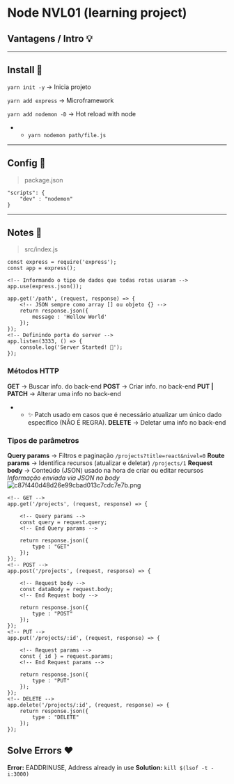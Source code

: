 # Node NVL01 (learning project)
## Vantagens / Intro 💡
---

## Install 🏹


`yarn init -y` → Inicia projeto

`yarn add express` → Microframework

`yarn add nodemon -D` → Hot reload with node
* * `yarn nodemon path/file.js`


---

## Config 🧰
> package.json
```
"scripts": {
    "dev" : "nodemon"
}
```

---

## Notes 📝

> src/index.js

````
const express = require('express');
const app = express();

<!-- Informando o tipo de dados que todas rotas usaram -->
app.use(express.json());

app.get('/path', (request, response) => {
	<!-- JSON sempre como array [] ou objeto {} -->
	return response.json({
		message : 'Hellow World'
	});
});
<!-- Definindo porta do server -->
app.listen(3333, () => {
	console.log('Server Started! 🤣');
});
````

### Métodos HTTP
**GET** → Buscar info. do back-end
**POST** → Criar info. no back-end
**PUT | PATCH** → Alterar uma info no back-end
* * ✨ Patch usado em casos que é necessário atualizar um único dado específico (NÃO É REGRA).
**DELETE** → Deletar uma info no back-end

### Tipos de parâmetros
**Query params** → Filtros e paginação
`/projects?title=react&nivel=0`
**Route params** → Identifica recursos (atualizar e deletar)
`/projects/1`
**Request body** → Conteúdo (JSON) usado na hora de criar ou editar recursos
*Informação enviada via JSON no body*
![c87f440d48d26e99cbad013c7cdc7e7b.png](:/1464bd4ccc814e928deed6d0743dc767)
```
<!-- GET -->
app.get('/projects', (request, response) => {

	<!-- Query params -->
	const query = request.query;
	<!-- End Query params -->

	return response.json({
		type : "GET"
	});
});
<!-- POST -->
app.post('/projects', (request, response) => {

	<!-- Request body -->
	const dataBody = request.body;
	<!-- End Request body -->

	return response.json({
		type : "POST"
	});
});
<!-- PUT -->
app.put('/projects/:id', (request, response) => {

	<!-- Request params -->
	const { id } = request.params;
	<!-- End Request params -->

	return response.json({
		type : "PUT"
	});
});
<!-- DELETE -->
app.delete('/projects/:id', (request, response) => {
	return response.json({
		type : "DELETE"
	});
});
```

## Solve Errors ❤
**Error:** EADDRINUSE, Address already in use
**Solution:** `kill $(lsof -t -i:3000)`
